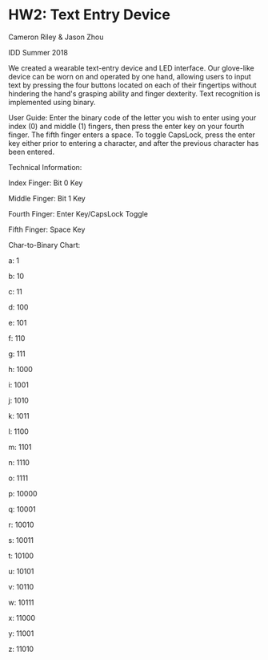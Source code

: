 # HW2: Text Entry Device


Cameron Riley & Jason Zhou 

IDD Summer 2018


We created a wearable text-entry device and LED interface. Our glove-like device can be worn on and operated by one hand, allowing users to input text by pressing the four buttons located on each of their fingertips without hindering the hand's grasping ability and finger dexterity. Text recognition is implemented using binary.

User Guide:
Enter the binary code of the letter you wish to enter using your index (0) and middle (1) fingers, then press the enter key on your fourth finger. The fifth finger enters a space.
To toggle CapsLock, press the enter key either prior to entering a character, and after the previous character has been entered.

Technical Information: 

Index Finger: Bit 0 Key

Middle Finger: Bit 1 Key

Fourth Finger: Enter Key/CapsLock Toggle

Fifth Finger: Space Key

Char-to-Binary Chart:

a: 1

b: 10

c: 11

d: 100

e: 101

f: 110

g: 111

h: 1000

i: 1001

j: 1010

k: 1011

l: 1100

m: 1101

n: 1110

o: 1111

p: 10000

q: 10001

r: 10010

s: 10011

t: 10100

u: 10101

v: 10110

w: 10111

x: 11000

y: 11001

z: 11010	